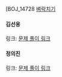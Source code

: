 [BOJ_14728 [벼락치기](https://www.acmicpc.net/problem/14728)<br>

#### 김선웅
링크: [문제 풀이 링크]()

#### 정의진 
링크: [문제 풀이 링크]()
